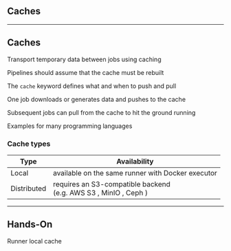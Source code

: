 <!-- .slide: id="gitlab_caches" class="vertical-center" -->

<i class="fa-duotone fa-box-open-full fa-8x fa-duotone-colors" style="float: right; color: grey;"></i>

## Caches

---

## Caches

Transport temporary data between jobs using caching [](https://docs.gitlab.com/ee/ci/caching/)

Pipelines should assume that the cache must be rebuilt

The `cache` keyword [](https://docs.gitlab.com/ee/ci/yaml/#cache) defines what and when to push and pull

One job downloads or generates data and pushes to the cache

Subsequent jobs can pull from the cache to hit the ground running

Examples for many programming languages [](https://docs.gitlab.com/ee/ci/caching/#common-use-cases-for-caches)

### Cache types

| Type        | Availability |
|-------------|--------------|
| Local       | available on the same runner with Docker executor |
| Distributed | requires an S3-compatible backend<br/>(e.g. AWS S3 [](https://aws.amazon.com/de/pm/serv-s3/), MinIO [](https://min.io), Ceph [](https://ceph.io)) |

---

## Hands-On

Runner local cache
